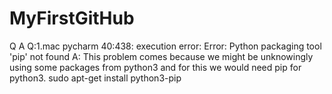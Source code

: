 # MyFirstGitHub

Q
A
Q:1.mac pycharm
    40:438: execution error: Error: Python packaging tool 'pip' not found
A:  This problem comes because we might be unknowingly using some packages from python3 and for this we would need pip for     python3.
    sudo apt-get install python3-pip
